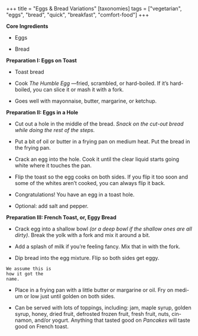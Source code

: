 +++
title = "Eggs & Bread Variations"
[taxonomies]
tags = ["vegetarian", "eggs", "bread", "quick", "breakfast", "comfort-food"]
+++

**Core Ingredients**
- Eggs

- Bread

**Preparation I: Eggs on Toast**
- Toast bread

- Cook _The Humble Egg_ —fried, scrambled, or hard-boiled. If it’s hard-boiled,
you can slice it or mash it with a fork.

- Goes well with mayonnaise, butter, margarine, or ketchup.

**Preparation II: Eggs in a Hole**
- Cut out a hole in the middle of the bread. _Snack on the cut-out bread while
doing the rest of the steps._

- Put a bit of oil or butter in a frying pan on medium heat. Put the bread in
the frying pan.

- Crack an egg into the hole. Cook it until the clear liquid starts going
white where it touches the pan.

- Flip the toast so the egg cooks on both sides. If you flip
it too soon and some of the whites aren’t cooked, you
can always flip it back.

- Congratulations! You have an egg in a toast hole.

- Optional: add salt and pepper.

**Preparation III: French Toast, or, Eggy Bread**
- Crack egg into a shallow bowl _(or a deep bowl if the shallow ones are all dirty)_.
Break the yolk with a fork and mix it around a bit.

- Add a splash of milk if you’re feeling fancy. Mix that in with the fork.

- Dip bread into the egg mixture. Flip so both sides get eggy.

```
We assume this is
how it got the
name.
```


- Place in a frying pan with a little butter or margarine or oil. Fry on medi-
um or low just until golden on both sides.

- Can be served with lots of toppings, including: jam, maple syrup, golden
syrup, honey, dried fruit, defrosted frozen fruit, fresh fruit, nuts, cin-
namon, and/or yogurt. Anything that tasted good on _Pancakes_ will taste
good on French toast.